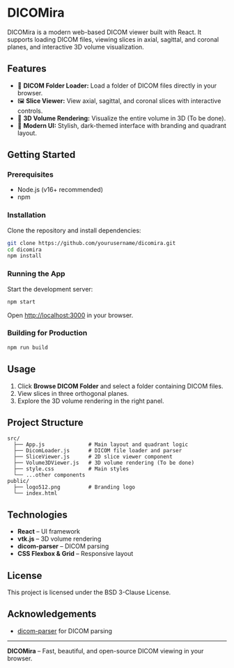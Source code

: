 # DICOMira

DICOMira is a modern web-based DICOM viewer built with React. It supports loading DICOM files, viewing slices in axial, sagittal, and coronal planes, and interactive 3D volume visualization.

## Features

- 📂 **DICOM Folder Loader:** Load a folder of DICOM files directly in your browser.
- 🖼️ **Slice Viewer:** View axial, sagittal, and coronal slices with interactive controls.
- 🧊 **3D Volume Rendering:** Visualize the entire volume in 3D (To be done).
- 🎨 **Modern UI:** Stylish, dark-themed interface with branding and quadrant layout.

## Getting Started

### Prerequisites

- Node.js (v16+ recommended)
- npm

### Installation

Clone the repository and install dependencies:

```sh
git clone https://github.com/yourusername/dicomira.git
cd dicomira
npm install
```

### Running the App

Start the development server:

```sh
npm start
```

Open [http://localhost:3000](http://localhost:3000) in your browser.

### Building for Production

```sh
npm run build
```

## Usage

1. Click **Browse DICOM Folder** and select a folder containing DICOM files.
2. View slices in three orthogonal planes.
3. Explore the 3D volume rendering in the right panel.

## Project Structure

```
src/
  ├── App.js              # Main layout and quadrant logic
  ├── DicomLoader.js      # DICOM file loader and parser
  ├── SliceViewer.js      # 2D slice viewer component
  ├── Volume3DViewer.js   # 3D volume rendering (To be done)
  ├── style.css           # Main styles
  └── ...other components
public/
  ├── logo512.png         # Branding logo
  └── index.html
```

## Technologies

- **React** – UI framework
- **vtk.js** – 3D volume rendering
- **dicom-parser** – DICOM parsing
- **CSS Flexbox & Grid** – Responsive layout

## License

This project is licensed under the BSD 3-Clause License.

## Acknowledgements

- [dicom-parser](https://github.com/cornerstonejs/dicom-parser) for DICOM parsing

---

**DICOMira** – Fast, beautiful, and open-source DICOM viewing in your browser.
